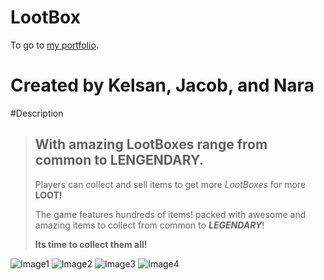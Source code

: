 LootBox 
=========
To go to [my portfolio](https://github.com/Kelsan1000).

Created by Kelsan, Jacob, and Nara
==================================

#Description
>
> ## With amazing LootBoxes range from common to **LENGENDARY**.
>
> Players can collect and sell items to get more *LootBoxes* for more **LOOT!**
>
> The game features hundreds of items! packed with awesome and amazing items to collect from common to **_LEGENDARY_**!
>
> **Its time to collect them all!**



![Image1](https://i.imgur.com/QYJMOKY.png)
![Image2](https://i.imgur.com/UOLSfC9.jpg)
![Image3](https://i.imgur.com/yjpyGAr.jpg)
![Image4](https://i.imgur.com/mza1CcS.jpg)




